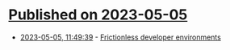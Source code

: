 # [Published on 2023-05-05](index.md)

* [2023-05-05, 11:49:39](https://lobste.rs/s/h2v7cy/frictionless_developer_environments) - [Frictionless developer environments](https://blog.testdouble.com/posts/2023-05-02-frictionless-developer-environments/)
